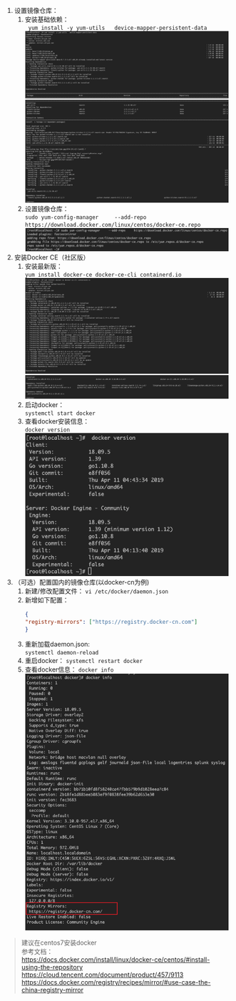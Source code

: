 
1. 设置镜像仓库：
    1. 安装基础依赖：  
        ``` yum install -y yum-utils   device-mapper-persistent-data```  
        ![image text](images/dockerinstall01.png)  
        ![image text](images/dockerinstall02.png)  
    1. 设置镜像仓库：  
        ```sudo yum-config-manager     --add-repo     https://download.docker.com/linux/centos/docker-ce.repo ```   
        ![image text](images/dockerinstall03.png)
1. 安装Docker CE（社区版）
    1. 安装最新版：  
        ```yum install docker-ce docker-ce-cli containerd.io```  
        ![image text](images/dockerinstall04.png)  
        ![image text](images/dockerinstall05.png)  
    1. 启动docker：  
        ```systemctl start docker```  
    1. 查看docker安装信息：  
        ```docker version```
        ![image text](images/dockerinstall06.png)
1. （可选）配置国内的镜像仓库(以docker-cn为例)  
    1. 新建/修改配置文件：
        ```vi /etc/docker/daemon.json```  
    1. 新增如下配置：
        ```  json
        {
        "registry-mirrors": ["https://registry.docker-cn.com"]
        }
        ```
    1. 重新加载daemon.json:  
        ```systemctl daemon-reload```  
    1. 重启docker： 
        ```systemctl restart docker```
    1. 查看docker信息：
        ```docker info```  
        ![image text](images/dockerinstall07.png)

> 建议在centos7安装docker  
> 参考文档：  
    https://docs.docker.com/install/linux/docker-ce/centos/#install-using-the-repository      
    https://cloud.tencent.com/document/product/457/9113  
    https://docs.docker.com/registry/recipes/mirror/#use-case-the-china-registry-mirror  